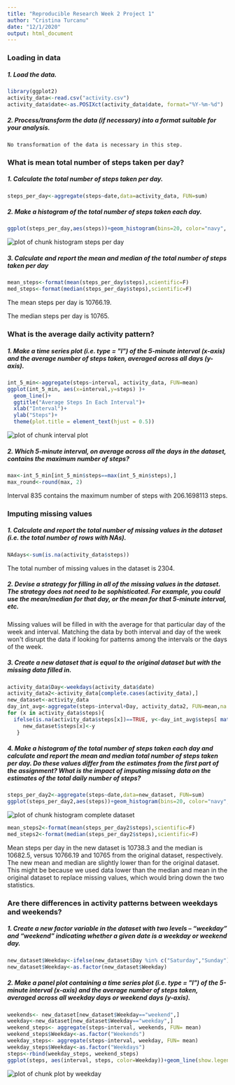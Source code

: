 ```yaml
---
title: "Reproducible Research Week 2 Project 1"
author: "Cristina Turcanu"
date: "12/1/2020"
output: html_document
---
```


### Loading in data  

##### 1. Load the data.  


```r
library(ggplot2)
activity_data<-read.csv("activity.csv")
activity_data$date<-as.POSIXct(activity_data$date, format="%Y-%m-%d")
```

##### 2. Process/transform the data (if necessary) into a format suitable for your analysis.  

    No transformation of the data is necessary in this step.
    
### What is mean total number of steps taken per day?  

##### 1. Calculate the total number of steps taken per day.  


```r
steps_per_day<-aggregate(steps~date,data=activity_data, FUN=sum)
```

##### 2. Make a histogram of the total number of steps taken each day.  


```r
ggplot(steps_per_day,aes(steps))+geom_histogram(bins=20, color="navy", fill="skyblue2", size=.2)+labs(x="Steps", y="Count")+ggtitle("Steps per Day")+theme(plot.title = element_text(hjust = 0.5))
```

![plot of chunk histogram steps per day](https://raw.githubusercontent.com/turcanu2013/Reproducible-Research-Assignment-1/main/Figures/Steps%20per%20Day.png)

##### 3. Calculate and report the mean and median of the total number of steps taken per day  


```r
mean_steps<-format(mean(steps_per_day$steps),scientific=F)
med_steps<-format(median(steps_per_day$steps),scientific=F)
```

The mean steps per day is 10766.19.

The median steps per day is 10765.  

### What is the average daily activity pattern?  

##### 1. Make a time series plot (i.e. type = "l") of the 5-minute interval (x-axis) and the average number of steps taken, averaged across all days (y-axis).  


```r
int_5_min<-aggregate(steps~interval, activity_data, FUN=mean)
ggplot(int_5_min, aes(x=interval,y=steps) )+
  geom_line()+
  ggtitle("Average Steps In Each Interval")+
  xlab("Interval")+
  ylab("Steps")+ 
  theme(plot.title = element_text(hjust = 0.5))
```

![plot of chunk interval plot](https://raw.githubusercontent.com/turcanu2013/Reproducible-Research-Assignment-1/main/Figures/Average%20Steps%20per%20Interval.png)

##### 2. Which 5-minute interval, on average across all the days in the dataset, contains the maximum number of steps?  


```r
max<-int_5_min[int_5_min$steps==max(int_5_min$steps),]
max_round<-round(max, 2)
```

Interval 835 contains the maximum number of steps with 206.1698113 steps.  

### Imputing missing values  

##### 1. Calculate and report the total number of missing values in the dataset (i.e. the total number of rows with NAs).  


```r
NAdays<-sum(is.na(activity_data$steps))
```

The total number of missing values in the dataset is 2304.  

##### 2. Devise a strategy for filling in all of the missing values in the dataset. The strategy does not need to be sophisticated. For example, you could use the mean/median for that day, or the mean for that 5-minute interval, etc.  

Missing values will be filled in with the average for that particular day of the week and interval. Matching the data by both interval and day of the week won't disrupt the data if looking for patterns among the intervals or the days of the week.  

##### 3. Create a new dataset that is equal to the original dataset but with the missing data filled in.  


```r
activity_data$Day<-weekdays(activity_data$date)
activity_data2<-activity_data[complete.cases(activity_data),]
new_dataset<-activity_data
day_int_avg<-aggregate(steps~interval+Day, activity_data2, FUN=mean,na.rm=TRUE)
for (x in activity_data$steps){
  ifelse(is.na(activity_data$steps[x])==TRUE, y<-day_int_avg$steps[ match(paste(activity_data$Day[x] , activity_data$interval[x]), paste(day_int_avg$Day,day_int_avg$interval))],y<-activity_data$steps[x] )
     new_dataset$steps[x]<-y
   }
```

##### 4. Make a histogram of the total number of steps taken each day and calculate and report the mean and median total number of steps taken per day. Do these values differ from the estimates from the first part of the assignment? What is the impact of imputing missing data on the estimates of the total daily number of steps? 


```r
steps_per_day2<-aggregate(steps~date,data=new_dataset, FUN=sum)
ggplot(steps_per_day2,aes(steps))+geom_histogram(bins=20, color="navy", fill="skyblue2", size=.2)+labs(x="Steps", y="Count")+ggtitle("Steps per Day (Accounting For Missing Data)")+theme(plot.title = element_text(hjust = 0.5))
```

![plot of chunk histogram complete dataset](https://raw.githubusercontent.com/turcanu2013/Reproducible-Research-Assignment-1/main/Figures/Steps%20per%20Day%20Without%20Missing%20Values.png)

```r
mean_steps2<-format(mean(steps_per_day2$steps),scientific=F)
med_steps2<-format(median(steps_per_day2$steps),scientific=F)
```

Mean steps per day in the new dataset is 10738.3 and the median is 10682.5, versus 10766.19 and 10765 from the original dataset, respectively.  
The new mean and median are slightly lower than for the original dataset. This might be because we used data lower than the median and mean in the original dataset to replace missing values, which would bring down the two statistics.  

### Are there differences in activity patterns between weekdays and weekends?  

##### 1. Create a new factor variable in the dataset with two levels – “weekday” and “weekend” indicating whether a given date is a weekday or weekend day.  
  

```r
new_dataset$Weekday<-ifelse(new_dataset$Day %in% c("Saturday","Sunday"), "weekend", "weekday")
new_dataset$Weekday<-as.factor(new_dataset$Weekday)
```
  
##### 2. Make a panel plot containing a time series plot (i.e. type = "l") of the 5-minute interval (x-axis) and the average number of steps taken, averaged across all weekday days or weekend days (y-axis).  


```r
weekends<- new_dataset[new_dataset$Weekday=="weekend",]
weekday<-new_dataset[new_dataset$Weekday=="weekday",]
weekend_steps<- aggregate(steps~interval, weekends, FUN= mean)
weekend_steps$Weekday<-as.factor("Weekends")
weekday_steps<- aggregate(steps~interval, weekday, FUN= mean)
weekday_steps$Weekday<-as.factor("Weekdays")
steps<-rbind(weekday_steps, weekend_steps)
ggplot(steps, aes(interval, steps, color=Weekday))+geom_line(show.legend=FALSE)+ facet_wrap(~Weekday, nrow =2, ncol = 1)+ggtitle("Average Steps by Time of Day")+theme(plot.title = element_text(hjust = 0.5))
```

![plot of chunk plot by weekday](https://raw.githubusercontent.com/turcanu2013/Reproducible-Research-Assignment-1/main/Figures/Average%20Steps%20by%20Time%20of%20Day.png)
